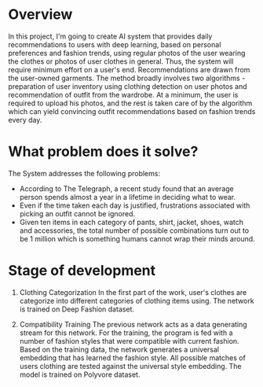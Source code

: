 # Overview

In this project, I'm going to create AI system that provides daily recommendations to users with deep learning, based on personal preferences and fashion trends, using regular photos of the user wearing the clothes or photos of user clothes in general. Thus, the system will require minimum effort on a user's end. Recommendations are drawn from the user-owned garments. The method broadly involves two algorithms - preparation of user inventory using clothing detection on user photos and recommendation of outfit from the wardrobe. At a minimum, the user is required to upload his photos, and the rest is taken care of by the algorithm which can yield convincing outfit recommendations based on fashion trends every day.

# What problem does it solve?

The System addresses the following problems:

- According to The Telegraph, a recent study found that an average person spends almost a year in a lifetime in deciding what to wear.
- Even if the time taken each day is justified, frustrations associated with picking an outfit cannot be ignored.
- Given ten items in each category of pants, shirt, jacket, shoes, watch and accessories, the total number of possible combinations turn out to be 1 million which is something humans cannot wrap their minds around.

# Stage of development

1. Clothing Categorization
In the first part of the work, user's clothes are categorize into different categories of clothing items using. The network is trained on Deep Fashion dataset.

2. Compatibility Training
The previous network acts as a data generating stream for this network. For the training, the program is fed with a number of fashion styles that were compatible with current fashion. Based on the training data, the network generates a universal embedding that has learned the fashion style. All possible matches of users clothing are tested against the universal style embedding. The model is trained on Polyvore dataset.